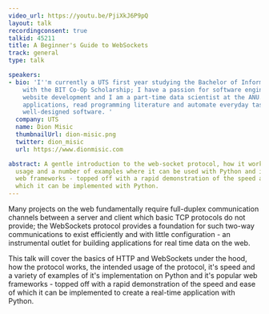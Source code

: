 ```yaml
---
video_url: https://youtu.be/PjiXkJ6P9pQ
layout: talk
recordingconsent: true
talkid: 45211
title: A Beginner's Guide to WebSockets
track: general
type: talk

speakers:
- bio: 'I''m currently a UTS first year studying the Bachelor of Information Technology
    with the BIT Co-Op Scholarship; I have a passion for software engineering and
    website development and I am a part-time data scientist at the ANU. I build web
    applications, read programming literature and automate everyday tasks and I love
    well-designed software. '
  company: UTS
  name: Dion Misic
  thumbnailUrl: dion-misic.png
  twitter: dion_misic
  url: https://www.dionmisic.com

abstract: A gentle introduction to the web-socket protocol, how it works, it's intended
  usage and a number of examples where it can be used with Python and it's popular
  web frameworks - topped off with a rapid demonstration of the speed and ease of
  which it can be implemented with Python.
---
```

Many projects on the web fundamentally require full-duplex communication channels between a server and client which basic TCP protocols do not provide; the WebSockets protocol provides a foundation for such two-way communications to exist efficiently and with little configuration - an instrumental outlet for building applications for real time data on the web.

This talk will cover the basics of HTTP and WebSockets under the hood, how the protocol works, the intended usage of the protocol, it's speed and a variety of examples of it's implementation on Python and it's popular web frameworks - topped off with a rapid demonstration of the speed and ease of which it can be implemented to create a real-time application with Python.

